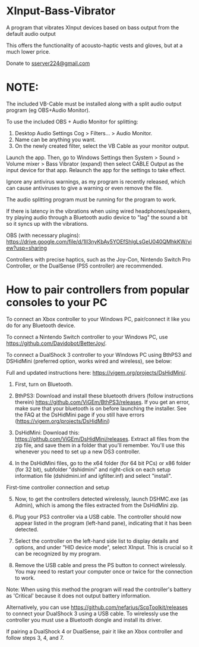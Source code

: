 # XInput-Bass-Vibrator
A program that vibrates XInput devices based on bass output from the default audio output

This offers the functionality of acousto-haptic vests and gloves, but at a much lower price.

Donate to sserver224@gmail.com

# NOTE:
The included VB-Cable must be installed along with a split audio output program (eg OBS+Audio Monitor). 

To use the included OBS + Audio Monitor for splitting:

1. Desktop Audio Settings Cog > Filters... > Audio Monitor.
2. Name can be anything you want.
3. On the newly created filter, select the VB Cable as your monitor output.

Launch the app. Then, go to Windows Settings then System > Sound > Volume mixer > Bass Vibrator (expand) then select CABLE Output as the input device for that app. Relaunch the app for the settings to take effect.

Ignore any antivirus warnings, as my program is recently released, which can cause antiviruses to give a warning or even remove the file.

The audio splitting program must be running for the program to work.

If there is latency in the vibrations when using wired headphones/speakers, try playing audio through a Bluetooth audio device to "lag" the sound a bit so it syncs up with the vibrations.

OBS (with necessary plugins): https://drive.google.com/file/d/1II3nyKbAy5YOEfShlgLsGeU040QMhkKW/view?usp=sharing

Controllers with precise haptics, such as the Joy-Con, Nintendo Switch Pro Controller, or the DualSense (PS5 controller) are recommended.

# How to pair controllers from popular consoles to your PC

To connect an Xbox controller to your Windows PC, pair/connect it like you do for any Bluetooth device.

To connect a Nintendo Switch controller to your Windows PC, use https://github.com/Davidobot/BetterJoy/.

To connect a DualShock 3 controller to your Windows PC using BthPS3 and DSHidMini (preferred option, works wired and wireless), see below:

Full and updated instructions here: https://vigem.org/projects/DsHidMini/. 

1. First, turn on Bluetooth.

2. BthPS3: Download and install these bluetooth drivers (follow instructions therein) https://github.com/ViGEm/BthPS3/releases. If you get an error, make sure that your bluetooth is on before launching the installer. See the FAQ at the DsHidMini page if you still have errors (https://vigem.org/projects/DsHidMini)

3. DsHidMini: Download this: https://github.com/ViGEm/DsHidMini/releases. Extract all files from the zip file, and save them in a folder that you'll remember. You'll use this whenever you need to set up a new DS3 controller.

4. In the DsHidMini files, go to the x64 folder (for 64 bit PCs) or x86 folder (for 32 bit), subfolder "dshidmini" and right-click on each setup information file (dshidmini.inf and igfilter.inf) and select "install".

First-time controller connection and setup

5. Now, to get the controllers detected wirelessly, launch DSHMC.exe (as Admin), which is among the files extracted from the DsHidMini zip.

6. Plug your PS3 controller via a USB cable. The controller should now appear listed in the program (left-hand pane), indicating that it has been detected.

7. Select the controller on the left-hand side list to display details and options, and under "HID device mode", select XInput. This is crucial so it can be recognized by my program.

8. Remove the USB cable and press the PS button to connect wirelessly. You may need to restart your computer once or twice for the connection to work.

Note: When using this method the program will read the controller's battery as 'Critical' because it does not output battery information.

Alternatively, you can use https://github.com/nefarius/ScpToolkit/releases to connect your DualShock 3 using a USB cable. To wirelessly use the controller you must use a Bluetooth dongle and install its driver. 

If pairing a DualShock 4 or DualSense, pair it like an Xbox controller and follow steps 3, 4, and 7.
